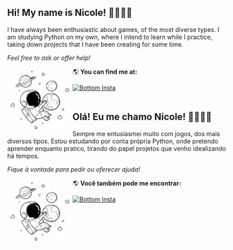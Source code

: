 


## Hi! My name is Nicole! 👋🏾✌🏾

I have always been enthusiastic about games, of the most diverse types. I am studying Python on my own, where I intend to learn while I practice, taking down projects that I have been creating for some time.

*Feel free to ask or offer help!*

🌎 **You can find me at:** <img align="left" width="150" height="150" src="https://github.com/Nicduso/Nicduso/blob/main/images/astronauta.jpg?raw=true">

[![Bottom    Insta](https://dabuttonfactory.com/button.png?t=Instagram&f=Calibri-Bold&ts=18&tc=fff&hp=45&vp=20&w=100&h=50&c=round&bgt=gradient&bgc=f0f&ebgc=a64d79&bs=1&bc=999)    ](https://www.instagram.com/nicduso/)
<br>
<br>
## Olá! Eu me chamo Nicole! 👋🏾✌🏾

Sempre me entusiasmei muito com jogos, dos mais diversos tipos.
Estou estudando por conta própria Python, onde pretendo aprender enquanto pratico, tirando do papel projetos que venho idealizando há tempos.

*Fique à vontade para pedir ou oferecer ajuda!*

🌎 **Você também pode me encontrar:** <img align="left" width="150" height="150" src="https://github.com/Nicduso/Nicduso/blob/main/images/astronauta.jpg?raw=true">

[![Bottom    Insta](https://dabuttonfactory.com/button.png?t=Instagram&f=Calibri-Bold&ts=18&tc=fff&hp=45&vp=20&w=100&h=50&c=round&bgt=gradient&bgc=f0f&ebgc=a64d79&bs=1&bc=999)    ](https://www.instagram.com/nicduso/)
